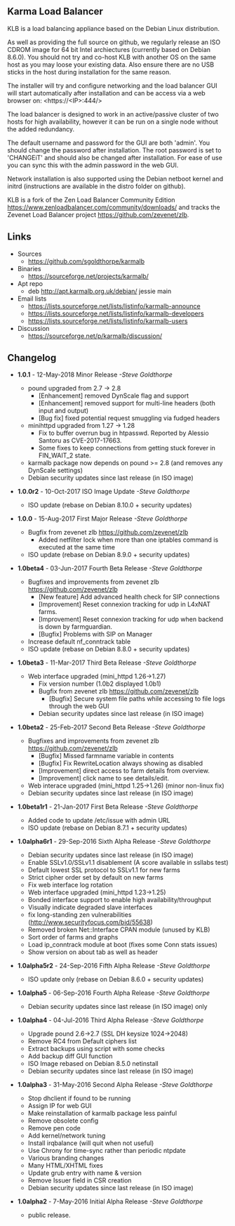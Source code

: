 Karma Load Balancer
-------------------

KLB is a load balancing appliance based on the Debian Linux distribution.

As well as providing the full source on github, we regularly release an ISO
CDROM image for 64 bit Intel archiectures (currently based on Debian 8.6.0).
You should not try and co-host KLB with another OS on the same host as you may
loose your existing data.  Also ensure there are no USB sticks in the host
during installation for the same reason.

The installer will try and configure networking and the load balancer GUI will
start automatically after installation and can be access via a web browser on:
  <https://\<IP\>:444/>

The load balancer is designed to work in an active/passive cluster of two hosts
for high availability, however it can be run on a single node without the added
redundancy.

The default username and password for the GUI are both 'admin'.  You should
change the password after installation.  The root password is set to 'CHANGEiT'
and should also be changed after installation.  For ease of use you can sync
this with the admin password in the web GUI.

Network installation is also supported using the Debian netboot kernel and
initrd (instructions are available in the distro folder on github).

KLB is a fork of the Zen Load Balancer Community Edition
<https://www.zenloadbalancer.com/community/downloads/>
and tracks the Zevenet Load Balancer project
<https://github.com/zevenet/zlb>.

Links
-----
* Sources
    * <https://github.com/sgoldthorpe/karmalb>
* Binaries
    * <https://sourceforge.net/projects/karmalb/>
* Apt repo
    * deb http://apt.karmalb.org.uk/debian/ jessie main
* Email lists
    * <https://lists.sourceforge.net/lists/listinfo/karmalb-announce>
    * <https://lists.sourceforge.net/lists/listinfo/karmalb-developers>
    * <https://lists.sourceforge.net/lists/listinfo/karmalb-users>
* Discussion
    * <https://sourceforge.net/p/karmalb/discussion/>


Changelog
---------
* **1.0.1** - 12-May-2018 Minor Release _-Steve Goldthorpe_
    * pound upgraded from 2.7 -> 2.8
        * [Enhancement] removed DynScale flag and support
        * [Enhancement] removed support for multi-line headers (both input and output)
        * [Bug fix] fixed potential request smuggling via fudged headers
    * minihttpd upgraded from 1.27 -> 1.28
        * Fix to buffer overrun bug in htpasswd. Reported by Alessio Santoru as CVE-2017-17663.
        * Some fixes to keep connections from getting stuck forever in FIN_WAIT_2 state.
    * karmalb package now depends on pound >= 2.8 (and removes any DynScale settings)
    * Debian security updates since last release (in ISO image)

* **1.0.0r2** - 10-Oct-2017 ISO Image Update _-Steve Goldthorpe_
    * ISO update (rebase on Debian 8.10.0 + security updates)


* **1.0.0** - 15-Aug-2017 First Major Release _-Steve Goldthorpe_
    * Bugfix from zevenet zlb https://github.com/zevenet/zlb
        * Added netfilter lock when more than one iptables command is executed at the same time
    * ISO update (rebase on Debian 8.9.0 + security updates)

* **1.0beta4** - 03-Jun-2017 Fourth Beta Release _-Steve Goldthorpe_
    * Bugfixes and improvements from zevenet zlb https://github.com/zevenet/zlb
        * [New feature] Add advanced health check for SIP connections
        * [Improvement] Reset connexion tracking for udp in L4xNAT farms.
        * [Improvement] Reset connexion tracking for udp when backend is down by farmguardian.
        * [Bugfix] Problems with SIP on Manager
    * Increase default nf\_conntrack table
    * ISO update (rebase on Debian 8.8.0 + security updates)


* **1.0beta3** - 11-Mar-2017 Third Beta Release _-Steve Goldthorpe_
    * Web interface upgraded (mini\_httpd 1.26->1.27)
       * Fix version number (1.0b2 displayed 1.0b1)
       * Bugfix from zevenet zlb https://github.com/zevenet/zlb
           * [Bugfix] Secure system file paths while accessing to file logs
             through the web GUI
       * Debian security updates since last release (in ISO image)

* **1.0beta2** - 25-Feb-2017 Second Beta Release _-Steve Goldthorpe_
    * Bugfixes and improvements from zevenet zlb https://github.com/zevenet/zlb
        * [Bugfix] Missed farmname variable in contents
        * [Bugfix] Fix RewriteLocation always showing as disabled
        * [Improvement] direct access to farm details from overview.
        * [Improvement] click name to see details/edit.
    * Web interace upgraded (mini\_httpd 1.25->1.26) (minor non-linux fix)
    * Debian security updates since last release (in ISO image)
* **1.0beta1r1** - 21-Jan-2017 First Beta Release _-Steve Goldthorpe_
    * Added code to update /etc/issue with admin URL
    * ISO update (rebase on Debian 8.7.1 + security updates)
* **1.0alpha6r1** - 29-Sep-2016 Sixth Alpha Release _-Steve Goldthorpe_
    * Debian security updates since last release (in ISO image)
    * Enable SSLv1.0/SSLv1.1 disablement (A score available in ssllabs test)
    * Default lowest SSL protocol to SSLv1.1 for new farms
    * Strict cipher order set by default on new farms
    * Fix web interface log rotation
    * Web interface upgraded (mini\_httpd 1.23->1.25)
    * Bonded interface support to enable high availability/throughput
    * Visually indicate degraded slave interfaces
    * fix long-standing zen vulnerabilities (http://www.securityfocus.com/bid/55638)
    * Removed broken Net::Interface CPAN module (unused by KLB)
    * Sort order of farms and graphs
    * Load ip\_conntrack module at boot (fixes some Conn stats issues)
    * Show version on about tab as well as header
* **1.0alpha5r2** - 24-Sep-2016 Fifth Alpha Release _-Steve Goldthorpe_
    * ISO update only (rebase on Debian 8.6.0 + security updates)
* **1.0alpha5** - 06-Sep-2016 Fourth Alpha Release _-Steve Goldthorpe_
    * Debian security updates since last release (in ISO image) only
* **1.0alpha4** - 04-Jul-2016 Third Alpha Release _-Steve Goldthorpe_
    * Upgrade pound 2.6->2.7 (SSL DH keysize 1024->2048)
    * Remove RC4 from Default ciphers list
    * Extract backups using script with some checks
    * Add backup diff GUI function
    * ISO Image rebased on Debian 8.5.0 netinstall
    * Debian security updates since last release (in ISO image)
* **1.0alpha3** - 31-May-2016 Second Alpha Release _-Steve Goldthorpe_
    * Stop dhclient if found to be running
    * Assign IP for web GUI
    * Make reinstallation of karmalb package less painful
    * Remove obsolete config
    * Remove pen code
    * Add kernel/network tuning
    * Install irqbalance (will quit when not useful)
    * Use Chrony for time-sync rather than periodic ntpdate
    * Various branding changes
    * Many HTML/XHTML fixes
    * Update grub entry with name & version
    * Remove Issuer field in CSR creation
    * Debian security updates since last release (in ISO image)
* **1.0alpha2** - 7-May-2016 Initial Alpha Release _-Steve Goldthorpe_
    * public release.

